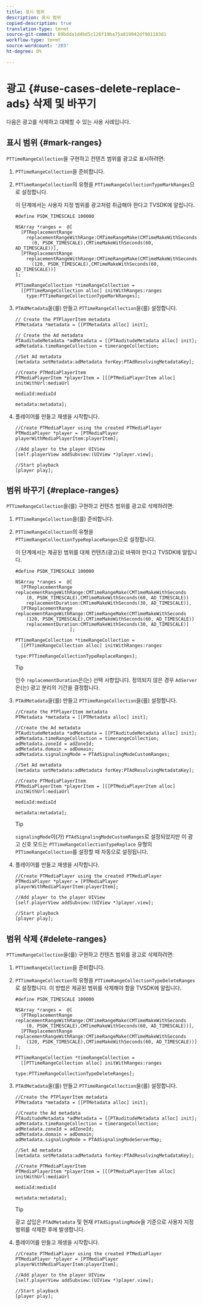 ```yaml
---
title: 표시 범위
description: 표시 범위
copied-description: true
translation-type: tm+mt
source-git-commit: 89bdda1d4bd5c126f19ba75a819942df901183d1
workflow-type: tm+mt
source-wordcount: '203'
ht-degree: 0%

---
```



# 광고 {#use-cases-delete-replace-ads} 삭제 및 바꾸기

다음은 광고를 삭제하고 대체할 수 있는 사용 사례입니다.

## 표시 범위 {#mark-ranges}

`PTTimeRangeCollection`을 구현하고 컨텐츠 범위를 광고로 표시하려면:
1. `PTTimeRangeCollection`을 준비합니다.
1. `PTTimeRangeCollection`의 유형을 `PTTimeRangeCollectionTypeMarkRanges`으로 설정합니다.

   이 단계에서는 사용자 지정 범위를 광고처럼 취급해야 한다고 TVSDK에 알립니다.

   ```
   #define PSDK_TIMESCALE 100000 
   
   NSArray *ranges =  @[ 
     [PTReplacementRange  
       replacementRangeWithRange:CMTimeRangeMake(CMTimeMakeWithSeconds 
         (0, PSDK_TIMESCALE),CMTimeMakeWithSeconds(60, AD_TIMESCALE))], 
     [PTReplacementRange  
       replacementRangeWithRange:CMTimeRangeMake(CMTimeMakeWithSeconds 
         (120, PSDK_TIMESCALE),CMTimeMakeWithSeconds(60, AD_TIMESCALE))] 
   ]; 
   
   PTTimeRangeCollection *timeRangeCollection =  
     [[PTTimeRangeCollection alloc] initWithRanges:ranges  
       type:PTTimeRangeCollectionTypeMarkRanges];
   ```

1. `PTAdMetadata`을(를) 만들고 `PTTimeRangeCollection`을(를) 설정합니다.

   ```
   // Create the PTPlayerItem metadata 
   PTMetadata *metadata = [[PTMetadata alloc] init]; 
   
   // Create the Ad metadata 
   PTAuditudeMetadata *adMetadata = [[PTAuditudeMetadata alloc] init]; 
   adMetadata.timeRangeCollection = timerangeCollection; 
   
   //Set Ad metadata 
   [metadata setMetadata:adMetadata forKey:PTAdResolvingMetadataKey]; 
   
   //Create PTMediaPlayerItem 
   PTMediaPlayerItem *playerItem = [[[PTMediaPlayerItem alloc] initWithUrl:mediaUrl 
                                                                   mediaId:mediaId 
                                                                  metadata:metadata];
   ```

1. 플레이어를 만들고 재생을 시작합니다.

   ```
   //Create PTMediaPlayer using the created PTMediaPlayer 
   PTMediaPlayer *player = [PTMediaPlayer playerWithMediaPlayerItem:playerItem]; 
   
   //Add player to the player UIView 
   [self.playerView addSubview:(UIView *)player.view]; 
   
   //Start playback 
   [player play];
   ```

## 범위 바꾸기 {#replace-ranges}

`PTTimeRangeCollection`을(를) 구현하고 컨텐츠 범위를 광고로 삭제하려면:
1. `PTTimeRangeCollection`을(를) 준비합니다.
1. `PTTimeRangeCollection`의 유형을 `PTTimeRangeCollectionTypeReplaceRanges`으로 설정합니다.

   이 단계에서는 제공된 범위를 대체 컨텐츠(광고)로 바꿔야 한다고 TVSDK에 알립니다.

   ```
   #define PSDK_TIMESCALE 100000 
   
   NSArray *ranges =  @[ 
     [PTReplacementRange replacementRangeWithRange:CMTimeRangeMake(CMTimeMakeWithSeconds 
       (0, PSDK_TIMESCALE),CMTimeMakeWithSeconds(60, AD_TIMESCALE))  
       replacementDuration:CMTimeMakeWithSeconds(30, AD_TIMESCALE)], 
     [PTReplacementRange replacementRangeWithRange:CMTimeRangeMake(CMTimeMakeWithSeconds 
       (120, PSDK_TIMESCALE),CMTimeMakeWithSeconds(60, AD_TIMESCALE))  
       replacementDuration:CMTimeMakeWithSeconds(30, AD_TIMESCALE)] 
                       ]; 
   
   PTTimeRangeCollection *timeRangeCollection =  
     [[PTTimeRangeCollection alloc] initWithRanges:ranges  
                                              type:PTTimeRangeCollectionTypeReplaceRanges];
   ```

   >[!TIP]
   >
   >인수 `replacementDuration`은(는) 선택 사항입니다. 정의되지 않은 경우 `AdServer`은(는) 광고 분리의 기간을 결정합니다.

1. `PTAdMetadata`을(를) 만들고 `PTTimeRangeCollection`을(를) 설정합니다.

   ```
   //Create the PTPlayerItem metadata 
   PTMetadata *metadata = [[PTMetadata alloc] init]; 
   
   //Create the Ad metadata 
   PTAuditudeMetadata *adMetadata = [[PTAuditudeMetadata alloc] init]; 
   adMetadata.timeRangeCollection = timerangeCollection; 
   adMetadata.zoneId = adZoneId; 
   adMetadata.domain = adDomain; 
   adMetadata.signalingMode = PTAdSignalingModeCustomRanges; 
   
   //Set Ad metadata 
   [metadata setMetadata:adMetadata forKey:PTAdResolvingMetadataKey]; 
   
   //Create PTMediaPlayerItem 
   PTMediaPlayerItem *playerItem = [[[PTMediaPlayerItem alloc] initWithUrl:mediaUrl 
                                                                   mediaId:mediaId 
                                                                  metadata:metadata];
   ```

   >[!TIP]
   >
   >`signalingMode`이(가) `PTAdSignalingModeCustomRanges`로 설정되었지만 이 광고 신호 모드는 `PTTimeRangeCollectionTypeReplace` 유형의 `PTTimeRangeCollection`를 설정할 때 자동으로 설정됩니다.

1. 플레이어를 만들고 재생을 시작합니다.

   ```
   //Create PTMediaPlayer using the created PTMediaPlayer 
   PTMediaPlayer *player = [PTMediaPlayer playerWithMediaPlayerItem:playerItem]; 
   
   //Add player to the player UIView 
   [self.playerView addSubview:(UIView *)player.view]; 
   
   //Start playback 
   [player play];
   ```

## 범위 삭제 {#delete-ranges}

`PTTimeRangeCollection`을(를) 구현하고 컨텐츠 범위를 광고로 삭제하려면:
1. `PTTimeRangeCollection`을 준비합니다.
1. `PTTimeRangeCollection`의 유형을 `PTTimeRangeCollectionTypeDeleteRanges`로 설정합니다. 이 방법은 제공된 범위를 삭제해야 함을 TVSDK에 알립니다.

   ```
   #define PSDK_TIMESCALE 100000 
   
   NSArray *ranges =  @[ 
     [PTReplacementRange replacementRangeWithRange:CMTimeRangeMake(CMTimeMakeWithSeconds 
       (0, PSDK_TIMESCALE),CMTimeMakeWithSeconds(60, AD_TIMESCALE))], 
     [PTReplacementRange replacementRangeWithRange:CMTimeRangeMake(CMTimeMakeWithSeconds 
       (120, PSDK_TIMESCALE),CMTimeMakeWithSeconds(60, AD_TIMESCALE))] 
   ]; 
   
   PTTimeRangeCollection *timeRangeCollection =  
     [[PTTimeRangeCollection alloc] initWithRanges:ranges  
                                              type:PTTimeRangeCollectionTypeDeleteRanges];
   ```

1. `PTAdMetadata`을(를) 만들고 `PTTimeRangeCollection`을(를) 설정합니다.

   ```
   //Create the PTPlayerItem metadata 
   PTMetadata *metadata = [[PTMetadata alloc] init]; 
   
   //Create the Ad metadata 
   PTAuditudeMetadata *adMetadata = [[PTAuditudeMetadata alloc] init]; 
   adMetadata.timeRangeCollection = timerangeCollection; 
   adMetadata.zoneId = adZoneId; 
   adMetadata.domain = adDomain; 
   adMetadata.signalingMode = PTAdSignalingModeServerMap; 
   
   //Set Ad metadata 
   [metadata setMetadata:adMetadata forKey:PTAdResolvingMetadataKey]; 
   
   //Create PTMediaPlayerItem 
   PTMediaPlayerItem *playerItem = [[[PTMediaPlayerItem alloc] initWithUrl:mediaUrl 
                                                                   mediaId:mediaId 
                                                                  metadata:metadata];
   ```

   >[!TIP]
   >
   >광고 삽입은 `PTAdMetadata` 및 현재 `PTAdSignalingMode`을 기준으로 사용자 지정 범위를 삭제한 후에 발생합니다.

1. 플레이어를 만들고 재생을 시작합니다.

   ```
   //Create PTMediaPlayer using the created PTMediaPlayer 
   PTMediaPlayer *player = [PTMediaPlayer playerWithMediaPlayerItem:playerItem]; 
   
   //Add player to the player UIView 
   [self.playerView addSubview:(UIView *)player.view]; 
   
   //Start playback 
   [player play];
   ```
